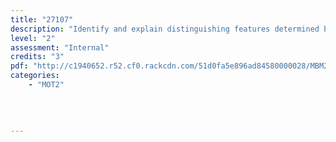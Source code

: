```yaml
---
title: "27107"
description: "Identify and explain distinguishing features determined by the kaupapa of a hui in accordance with tikanga"
level: "2"
assessment: "Internal"
credits: "3"
pdf: "http://c1940652.r52.cf0.rackcdn.com/51d0fa5e896ad84580000028/MBM2-27107.pdf"
categories:
    - "MOT2"
    
    
    
    
---
```

